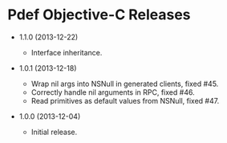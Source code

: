 Pdef Objective-C Releases
=========================

- 1.1.0 (2013-12-22)
    - Interface inheritance.

- 1.0.1 (2013-12-18)
    - Wrap nil args into NSNull in generated clients, fixed #45.
    - Correctly handle nil arguments in RPC, fixed #46.
    - Read primitives as default values from NSNull, fixed #47.

- 1.0.0 (2013-12-04)
    - Initial release.

